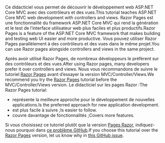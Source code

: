 <span data-ttu-id="d6792-101">Ce didacticiel vous permet de découvrir le développement web ASP.NET Core MVC avec des contrôleurs et des vues.</span><span class="sxs-lookup"><span data-stu-id="d6792-101">This tutorial teaches ASP.NET Core MVC web development with controllers and views.</span></span> <span data-ttu-id="d6792-102">Razor Pages est une fonctionnalité du framework ASP.NET Core MVC qui rend la génération et le test de l’interface utilisateur web plus faciles et plus productifs.</span><span class="sxs-lookup"><span data-stu-id="d6792-102">Razor Pages is a feature of the ASP.NET Core MVC framework that makes building and testing web UI easier and more productive.</span></span> <span data-ttu-id="d6792-103">Vous pouvez utiliser Razor Pages parallèlement à des contrôleurs et des vues dans le même projet.</span><span class="sxs-lookup"><span data-stu-id="d6792-103">You can use Razor pages alongside controllers and views in the same project.</span></span>

<span data-ttu-id="d6792-104">Après avoir utilisé Razor Pages, de nombreux développeurs le préfèrent sur des contrôleurs et des vues.</span><span class="sxs-lookup"><span data-stu-id="d6792-104">After using Razor pages, many developers prefer it over controllers and views.</span></span> <span data-ttu-id="d6792-105">Nous vous recommandons de suivre le tutoriel [Razor Pages](xref:tutorials/razor-pages/razor-pages-start) avant d’essayer la version MVC/Controller/Views.</span><span class="sxs-lookup"><span data-stu-id="d6792-105">We recommend you try the [Razor Pages](xref:tutorials/razor-pages/razor-pages-start) tutorial before the MVC/Controller/Views version.</span></span> <span data-ttu-id="d6792-106">Le didacticiel sur les pages Razor :</span><span class="sxs-lookup"><span data-stu-id="d6792-106">The Razor Pages tutorial:</span></span>

* <span data-ttu-id="d6792-107">représente la meilleure approche pour le développement de nouvelles applications.</span><span class="sxs-lookup"><span data-stu-id="d6792-107">Is the preferred approach for new application development.</span></span>
* <span data-ttu-id="d6792-108">est plus facile à suivre ;</span><span class="sxs-lookup"><span data-stu-id="d6792-108">Is easier to follow.</span></span>
* <span data-ttu-id="d6792-109">couvre davantage de fonctionnalités ;</span><span class="sxs-lookup"><span data-stu-id="d6792-109">Covers more features.</span></span>

<span data-ttu-id="d6792-110">Si vous choisissez ce tutoriel plutôt que la version [Pages Razor](xref:tutorials/razor-pages/razor-pages-start), indiquez-nous pourquoi dans [ce problème GitHub](https://github.com/aspnet/Docs/issues/6146).</span><span class="sxs-lookup"><span data-stu-id="d6792-110">If you choose this tutorial over the [Razor Pages](xref:tutorials/razor-pages/razor-pages-start) version, let us know why in [this GitHub issue](https://github.com/aspnet/Docs/issues/6146).</span></span>
